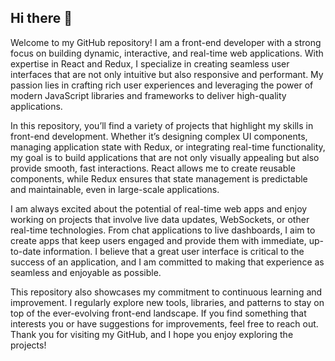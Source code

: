 ## Hi there 👋

Welcome to my GitHub repository! I am a front-end developer with a strong focus on building dynamic, interactive, and real-time web applications. With expertise in React and Redux, I specialize in creating seamless user interfaces that are not only intuitive but also responsive and performant. My passion lies in crafting rich user experiences and leveraging the power of modern JavaScript libraries and frameworks to deliver high-quality applications.

In this repository, you’ll find a variety of projects that highlight my skills in front-end development. Whether it’s designing complex UI components, managing application state with Redux, or integrating real-time functionality, my goal is to build applications that are not only visually appealing but also provide smooth, fast interactions. React allows me to create reusable components, while Redux ensures that state management is predictable and maintainable, even in large-scale applications.

I am always excited about the potential of real-time web apps and enjoy working on projects that involve live data updates, WebSockets, or other real-time technologies. From chat applications to live dashboards, I aim to create apps that keep users engaged and provide them with immediate, up-to-date information. I believe that a great user interface is critical to the success of an application, and I am committed to making that experience as seamless and enjoyable as possible.

This repository also showcases my commitment to continuous learning and improvement. I regularly explore new tools, libraries, and patterns to stay on top of the ever-evolving front-end landscape. If you find something that interests you or have suggestions for improvements, feel free to reach out. Thank you for visiting my GitHub, and I hope you enjoy exploring the projects!
